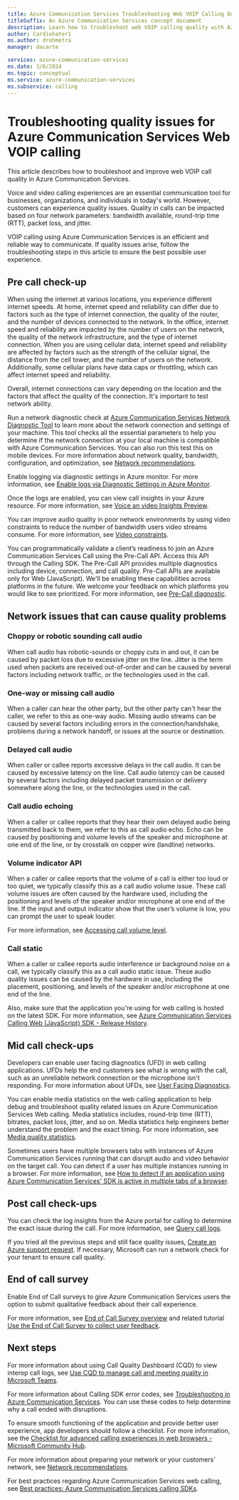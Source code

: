 ```yaml
---
title: Azure Communication Services Troubleshooting Web VOIP Calling Quality
titleSuffix: An Azure Communication Services concept document
description: Learn how to troubleshoot web VOIP calling quality with Azure Communication Services.
author: Cardiohater1
ms.author: drohmetra
manager: dacarte

services: azure-communication-services
ms.date: 3/6/2024
ms.topic: conceptual
ms.service: azure-communication-services
ms.subservice: calling
---
```



# Troubleshooting quality issues for Azure Communication Services Web VOIP calling

This article describes how to troubleshoot and improve web VOIP call quality in Azure Communication Services.

Voice and video calling experiences are an essential communication tool for businesses, organizations, and individuals in today's world. However, customers can experience quality issues. Quality in calls can be impacted based on four network parameters:  bandwidth available, round-trip time (RTT), packet loss, and jitter. 

VOIP calling using Azure Communication Services is an efficient and reliable way to communicate. If quality issues arise, follow the troubleshooting steps in this article to ensure the best possible user experience. 

## Pre call check-up 

When using the internet at various locations, you experience different internet speeds. At home, internet speed and reliability can differ due to factors such as the type of internet connection, the quality of the router, and the number of devices connected to the network. In the office, internet speed and reliability are impacted by the number of users on the network, the quality of the network infrastructure, and the type of internet connection. When you are using cellular data, internet speed and reliability are affected by factors such as the strength of the cellular signal, the distance from the cell tower, and the number of users on the network. Additionally, some cellular plans have data caps or throttling, which can affect internet speed and reliability.  

Overall, internet connections can vary depending on the location and the factors that affect the quality of the connection. It's important to test network ability. 

Run a network diagnostic check at [Azure Communication Services Network Diagnostic Tool](https://azurecommdiagnostics.net/) to learn more about the network connection and settings of your machine. This tool checks all the essential parameters to help you determine if the network connection at your local machine is compatible with Azure Communication Services. You can also run this test this on mobile devices. For more information about network quality, bandwidth, configuration, and optimization, see [Network recommendations](network-requirements.md).

Enable logging via diagnostic settings in Azure monitor. For more information, see [Enable logs via Diagnostic Settings in Azure Monitor](../analytics/enable-logging.md).

Once the logs are enabled, you can view call insights in your Azure resource. For more information, see [Voice an video Insights Preview](../analytics/insights/voice-and-video-insights.md). 

You can improve audio quality in poor network environments by using video constraints to reduce the number of bandwidth users video streams consume. For more information, see [Video constraints](video-constraints.md). 

You can programmatically validate a client’s readiness to join an Azure Communication Services Call using the Pre-Call API. Access this API through the Calling SDK. The Pre-Call API provides multiple diagnostics including device, connection, and call quality. Pre-Call APIs are available only for Web (JavaScript). We'll be enabling these capabilities across platforms in the future. We welcome your feedback on which platforms you would like to see prioritized. For more information, see [Pre-Call diagnostic](pre-call-diagnostics.md). 

## Network issues that can cause quality problems 

### Choppy or robotic sounding call audio 

When call audio has robotic-sounds or choppy cuts in and out, it can be caused by packet loss due to excessive jitter on the line. Jitter is the term used when packets are received out-of-order and can be caused by several factors including network traffic, or the technologies used in the call. 

### One-way or missing call audio 

When a caller can hear the other party, but the other party can't hear the caller, we refer to this as one-way audio. Missing audio streams can be caused by several factors including errors in the connection/handshake, problems during a network handoff, or issues at the source or destination. 

### Delayed call audio 

When caller or callee reports excessive delays in the call audio. It can be caused by excessive latency on the line. Call audio latency can be caused by several factors including delayed packet transmission or delivery somewhere along the line, or the technologies used in the call. 

### Call audio echoing 

When a caller or callee reports that they hear their own delayed audio being transmitted back to them, we refer to this as call audio echo. Echo can be caused by positioning and volume levels of the speaker and microphone at one end of the line, or by crosstalk on copper wire (landline) networks. 

### Volume indicator API

When a caller or callee reports that the volume of a call is either too loud or too quiet, we typically classify this as a call audio volume issue. These call volume issues are often caused by the hardware used, including the positioning and levels of the speaker and/or microphone at one end of the line. If the input and output indicator show that the user’s volume is low, you can prompt the user to speak louder. 

For more information, see [Accessing call volume level](../../quickstarts/voice-video-calling/get-started-volume-indicator.md). 

### Call static 

When a caller or callee reports audio interference or background noise on a call, we typically classify this as a call audio static issue. These audio quality issues can be caused by the hardware in use, including the placement, positioning, and levels of the speaker and/or microphone at one end of the line. 

Also, make sure that the application you're using for web calling is hosted on the latest SDK. For more information, see [Azure Communication Services Calling Web (JavaScript) SDK - Release History](https://github.com/Azure/Communication/blob/master/releasenotes/acs-javascript-calling-library-release-notes.md).

## Mid call check-ups

Developers can enable user facing diagnostics (UFD) in web calling applications. UFDs help the end customers see what is wrong with the call, such as an unreliable network connection or the microphone isn't responding. For more information about UFDs, see [User Facing Diagnostics](user-facing-diagnostics.md). 

You can enable media statistics on the web calling application to help debug and troubleshoot quality related issues on Azure Communication Services Web calling. Media statistics includes, round-trip time (RTT), bitrates, packet loss, jitter, and so on. Media statistics help engineers better understand the problem and the exact timing. For more information, see [Media quality statistics](media-quality-sdk.md). 

Sometimes users have multiple browsers tabs with instances of Azure Communication Services running that can disrupt audio and video behavior on the target call. You can detect if a user has multiple instances running in a browser. For more information, see [How to detect if an application using Azure Communication Services' SDK is active in multiple tabs of a browser](../../how-tos/calling-sdk/is-sdk-active-in-multiple-tabs.md). 

## Post call check-ups 

You can check the log insights from the Azure portal for calling to determine the exact issue during the call. For more information, see [Query call logs](../analytics/query-call-logs.md). 

If you tried all the previous steps and still face quality issues, [Create an Azure support request](/azure/azure-portal/supportability/how-to-create-azure-support-request). If necessary, Microsoft can run a network check for your tenant to ensure call quality.

## End of call survey 

Enable End of Call surveys to give Azure Communication Services users the option to submit qualitative feedback about their call experience. 

For more information, see [End of Call Survey overview](end-of-call-survey-concept.md) and related tutorial [Use the End of Call Survey to collect user feedback](../../tutorials/end-of-call-survey-tutorial.md). 

## Next steps

For more information about using Call Quality Dashboard (CQD) to view interop call logs, see [Use CQD to manage call and meeting quality in Microsoft Teams](https://learn.microsoft.com/microsoftteams/quality-of-experience-review-guide).

For more information about Calling SDK error codes, see [Troubleshooting in Azure Communication Services](../troubleshooting-info.md#calling-sdk-error-codes). You can use these codes to help determine why a call ended with disruptions.

To ensure smooth functioning of the application and provide better user experience, app developers should follow a checklist. For more information, see the [Checklist for advanced calling experiences in web browsers - Microsoft Community Hub](https://techcommunity.microsoft.com/t5/azure-communication-services/checklist-for-advanced-calling-experiences-in-web-browsers/ba-p/3266312). 

For more information about preparing your network or your customers’ network, see [Network recommendations](network-requirements.md).
 
For best practices regarding Azure Communication Services web calling, see [Best practices: Azure Communication Services calling SDKs](../best-practices.md). 







<!-- Comment this out - add to the toc.yml file at row ???.

    - name: Monitor and manage call quality
      items:
      - name: Azure Communication Services Troubleshooting Web VOIP Calling Quality
        href: concepts/voice-video-calling/troubleshoot-web-voip-quality.md
        displayName: diagnostics, Survey, feedback, quality, reliability, users, end, call, quick
 -->

